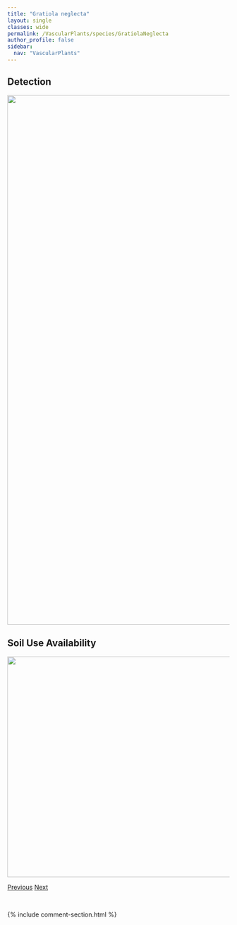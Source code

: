 ```yaml
---
title: "Gratiola neglecta"
layout: single
classes: wide
permalink: /VascularPlants/species/GratiolaNeglecta
author_profile: false
sidebar:
  nav: "VascularPlants"
---
```


<h2>Detection</h2>

<a href="https://drive.google.com/uc?export=view&id=1mFglNdXI8DioF32RbGqAtT0iC5LNqKs9">
<img src="https://drive.google.com/uc?export=view&id=1mFglNdXI8DioF32RbGqAtT0iC5LNqKs9" height = "1200" width = "800">
</a>


<h2>Soil Use Availability</h2>

<a href="https://drive.google.com/uc?export=view&id=1QK34XxhQCrroUF0nPhy8qkve8ITQqDEo">
<img src="https://drive.google.com/uc?export=view&id=1QK34XxhQCrroUF0nPhy8qkve8ITQqDEo" height = "500" width = "1000">
</a>


<a href="/DevelopmentWebsite/VascularPlants/species/GoodyeraRepens" class="pagination--pager" title="Goodyera repens">Previous</a> <a href="/DevelopmentWebsite/VascularPlants/species/GrindeliaSquarrosa" class="pagination--pager" title="Grindelia squarrosa">Next</a>

<p>&nbsp;</p>

{% include comment-section.html %}
